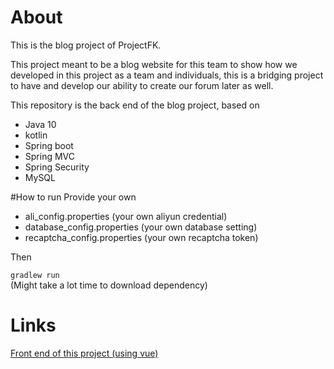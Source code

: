 # About
This is the blog project of ProjectFK.

This project meant to be a blog website for this team to show how we developed in this project as a team and individuals,
this is a bridging project to have and develop our ability to create our forum later as well.

This repository is the back end of the blog project, based on
- Java 10
- kotlin
- Spring boot
- Spring MVC
- Spring Security
- MySQL

#How to run
Provide your own<br>
- ali_config.properties (your own aliyun credential)
- database_config.properties (your own database setting)
- recaptcha_config.properties (your own recaptcha token)<br>

Then

`gradlew run`  <br>(Might take a lot time to download dependency)


# Links
[Front end of this project (using vue)](https://github.com/ProjectFK/Blog-Frontend)
